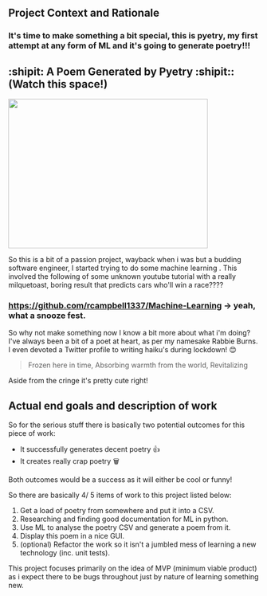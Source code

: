 ## Project Context and Rationale
### It's time to make something a bit special, this is pyetry, my first attempt at any form of ML and it's going to generate poetry!!!

## :shipit: A Poem Generated by Pyetry :shipit:: (Watch this space!)

<img src="https://user-images.githubusercontent.com/56073739/179426659-3b199cbb-3a3b-4884-ab76-06faffcdaaf1.png" width="400" height="300" />

So this is a bit of a passion project, wayback when i was but a budding software engineer, I started trying to do some machine learning . This involved
the following of some unknown youtube tutorial with a really milquetoast, boring result that predicts cars who'll win a race????

### https://github.com/rcampbell1337/Machine-Learning -> yeah, what a snooze fest.

So why not make something now I know a bit more about what i'm doing? I've always been a bit of a poet at heart, as per my namesake Rabbie Burns. I even devoted a
Twitter profile to writing haiku's during lockdown! :blush:

> Frozen here in time,
Absorbing warmth from the world,
Revitalizing

Aside from the cringe it's pretty cute right!

## Actual end goals and description of work
So for the serious stuff there is basically two potential outcomes for this piece of work:

- It successfully generates decent poetry :thumbsup:
- It creates really crap poetry :wastebasket:

Both outcomes would be a success as it will either be cool or funny!

So there are basically 4/ 5 items of work to this project listed below:

1. Get a load of poetry from somewhere and put it into a CSV.
2. Researching and finding good documentation for ML in python.
3. Use  ML to analyse the poetry CSV and generate a poem from it.
4. Display this poem in a nice GUI.
5. (optional) Refactor the work so it isn't a jumbled mess of learning a new technology (inc. unit tests).

This project focuses primarily on the idea of MVP (minimum viable product) as i expect there to be bugs throughout just by nature of learning something new.
